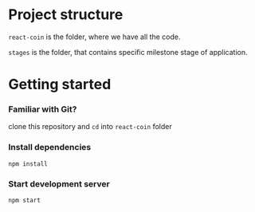 # Project structure

`react-coin` is the folder, where we have all the code.

`stages` is the folder, that contains specific milestone stage of application.

# Getting started

### Familiar with Git?

clone this repository and `cd` into `react-coin` folder


### Install dependencies

```
npm install
```

### Start development server

```
npm start
```
